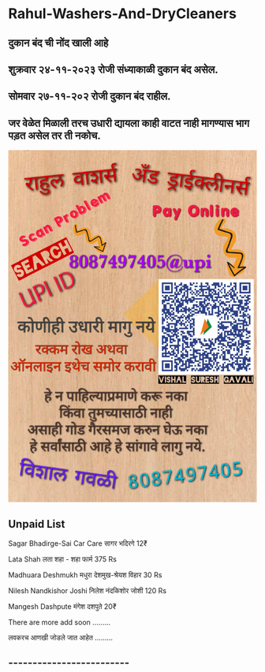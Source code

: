 # Rahul-Washers-And-DryCleaners

## **दुकान बंद ची नोंद खाली आहे**

## **शुक्रवार २४-११-२०२३ रोजी संध्याकाळी दुकान बंद असेल.**

## **सोमवार २७-११-२०२ रोजी दुकान बंद राहील.**



## **जर वेळेत मिळाली तरच उधारी द्यायला काही वाटत नाही मागण्यास भाग पड़त असेल तर ती नकोच.**


![Udhari Image](2.jpg)


## **Unpaid List**

Sagar Bhadirge-Sai Car Care सागर भदिरगे 12₹

Lata Shah लता शहा - शहा फार्म 375 Rs

Madhuara Deshmukh मधुरा देशमुख-श्रेयश विहार 30 Rs

Nilesh Nandkishor Joshi निलेश नंदकिशोर जोशी 120 Rs

Mangesh Dashpute मंगेश दशपुते 20₹ 

There are more add soon .........

लवकरच आणखी जोडले जात आहेत .........

## -------------------------

